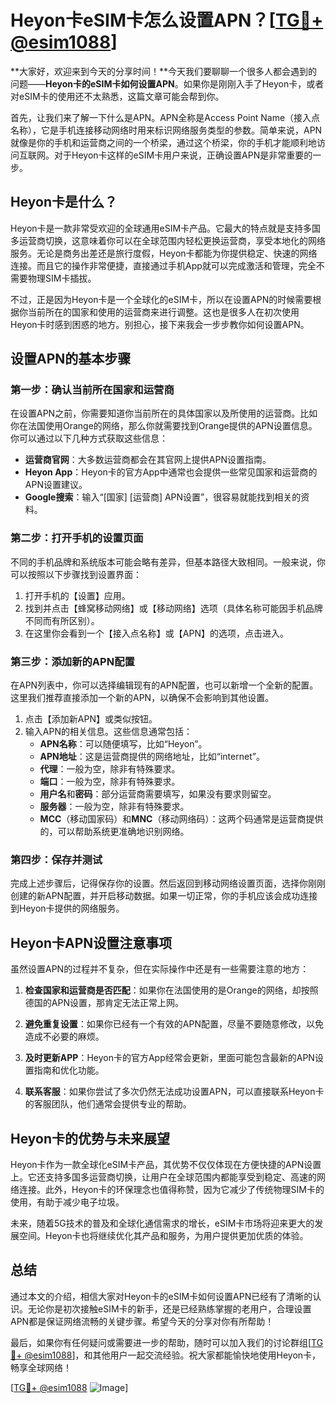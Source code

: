# Heyon卡eSIM卡怎么设置APN？[[TG💪+ @esim1088](https://t.me/s/esim1088)]

**大家好，欢迎来到今天的分享时间！**今天我们要聊聊一个很多人都会遇到的问题——**Heyon卡的eSIM卡如何设置APN**。如果你是刚刚入手了Heyon卡，或者对eSIM卡的使用还不太熟悉，这篇文章可能会帮到你。

首先，让我们来了解一下什么是APN。APN全称是Access Point Name（接入点名称），它是手机连接移动网络时用来标识网络服务类型的参数。简单来说，APN就像是你的手机和运营商之间的一个桥梁，通过这个桥梁，你的手机才能顺利地访问互联网。对于Heyon卡这样的eSIM卡用户来说，正确设置APN是非常重要的一步。

## Heyon卡是什么？

Heyon卡是一款非常受欢迎的全球通用eSIM卡产品。它最大的特点就是支持多国多运营商切换，这意味着你可以在全球范围内轻松更换运营商，享受本地化的网络服务。无论是商务出差还是旅行度假，Heyon卡都能为你提供稳定、快速的网络连接。而且它的操作非常便捷，直接通过手机App就可以完成激活和管理，完全不需要物理SIM卡插拔。

不过，正是因为Heyon卡是一个全球化的eSIM卡，所以在设置APN的时候需要根据你当前所在的国家和使用的运营商来进行调整。这也是很多人在初次使用Heyon卡时感到困惑的地方。别担心，接下来我会一步步教你如何设置APN。

## 设置APN的基本步骤

### 第一步：确认当前所在国家和运营商

在设置APN之前，你需要知道你当前所在的具体国家以及所使用的运营商。比如你在法国使用Orange的网络，那么你就需要找到Orange提供的APN设置信息。你可以通过以下几种方式获取这些信息：

- **运营商官网**：大多数运营商都会在其官网上提供APN设置指南。
- **Heyon App**：Heyon卡的官方App中通常也会提供一些常见国家和运营商的APN设置建议。
- **Google搜索**：输入“[国家] [运营商] APN设置”，很容易就能找到相关的资料。

### 第二步：打开手机的设置页面

不同的手机品牌和系统版本可能会略有差异，但基本路径大致相同。一般来说，你可以按照以下步骤找到设置界面：

1. 打开手机的【设置】应用。
2. 找到并点击【蜂窝移动网络】或【移动网络】选项（具体名称可能因手机品牌不同而有所区别）。
3. 在这里你会看到一个【接入点名称】或【APN】的选项，点击进入。

### 第三步：添加新的APN配置

在APN列表中，你可以选择编辑现有的APN配置，也可以新增一个全新的配置。这里我们推荐直接添加一个新的APN，以确保不会影响到其他设置。

1. 点击【添加新APN】或类似按钮。
2. 输入APN的相关信息。这些信息通常包括：
   - **APN名称**：可以随便填写，比如“Heyon”。
   - **APN地址**：这是运营商提供的网络地址，比如“internet”。
   - **代理**：一般为空，除非有特殊要求。
   - **端口**：一般为空，除非有特殊要求。
   - **用户名**和**密码**：部分运营商需要填写，如果没有要求则留空。
   - **服务器**：一般为空，除非有特殊要求。
   - **MCC**（移动国家码）和**MNC**（移动网络码）：这两个码通常是运营商提供的，可以帮助系统更准确地识别网络。

### 第四步：保存并测试

完成上述步骤后，记得保存你的设置。然后返回到移动网络设置页面，选择你刚刚创建的新APN配置，并开启移动数据。如果一切正常，你的手机应该会成功连接到Heyon卡提供的网络服务。

## Heyon卡APN设置注意事项

虽然设置APN的过程并不复杂，但在实际操作中还是有一些需要注意的地方：

1. **检查国家和运营商是否匹配**：如果你在法国使用的是Orange的网络，却按照德国的APN设置，那肯定无法正常上网。
   
2. **避免重复设置**：如果你已经有一个有效的APN配置，尽量不要随意修改，以免造成不必要的麻烦。

3. **及时更新APP**：Heyon卡的官方App经常会更新，里面可能包含最新的APN设置指南和优化功能。

4. **联系客服**：如果你尝试了多次仍然无法成功设置APN，可以直接联系Heyon卡的客服团队，他们通常会提供专业的帮助。

## Heyon卡的优势与未来展望

Heyon卡作为一款全球化eSIM卡产品，其优势不仅仅体现在方便快捷的APN设置上。它还支持多国多运营商切换，让用户在全球范围内都能享受到稳定、高速的网络连接。此外，Heyon卡的环保理念也值得称赞，因为它减少了传统物理SIM卡的使用，有助于减少电子垃圾。

未来，随着5G技术的普及和全球化通信需求的增长，eSIM卡市场将迎来更大的发展空间。Heyon卡也将继续优化其产品和服务，为用户提供更加优质的体验。

## 总结

通过本文的介绍，相信大家对Heyon卡的eSIM卡如何设置APN已经有了清晰的认识。无论你是初次接触eSIM卡的新手，还是已经熟练掌握的老用户，合理设置APN都是保证网络流畅的关键步骤。希望今天的分享对你有所帮助！

最后，如果你有任何疑问或需要进一步的帮助，随时可以加入我们的讨论群组[[TG💪+ @esim1088](https://t.me/s/esim1088)]，和其他用户一起交流经验。祝大家都能愉快地使用Heyon卡，畅享全球网络！

[[TG💪+ @esim1088](https://t.me/s/esim1088) ![Image](https://i.postimg.cc/4NQfJmqS/Snipaste-2025-05-13-00-14-12.png)]